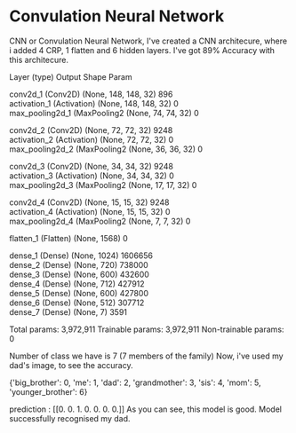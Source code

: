 # Convulation Neural Network
CNN or Convulation Neural Network, I've created a CNN architecure, where i added 4 CRP, 1 flatten and 6 hidden layers. I've got 89% Accuracy with this architecure.


Layer (type)                  Output Shape            Param   

conv2d_1 (Conv2D)            (None, 148, 148, 32)      896       
activation_1 (Activation)    (None, 148, 148, 32)      0         
max_pooling2d_1 (MaxPooling2 (None, 74, 74, 32)        0         

conv2d_2 (Conv2D)            (None, 72, 72, 32)        9248      
activation_2 (Activation)    (None, 72, 72, 32)        0         
max_pooling2d_2 (MaxPooling2 (None, 36, 36, 32)        0         

conv2d_3 (Conv2D)            (None, 34, 34, 32)        9248      
activation_3 (Activation)    (None, 34, 34, 32)        0         
max_pooling2d_3 (MaxPooling2 (None, 17, 17, 32)        0         

conv2d_4 (Conv2D)            (None, 15, 15, 32)        9248      
activation_4 (Activation)    (None, 15, 15, 32)        0         
max_pooling2d_4 (MaxPooling2 (None, 7, 7, 32)          0  

flatten_1 (Flatten)          (None, 1568)              0 

dense_1 (Dense)              (None, 1024)              1606656   
dense_2 (Dense)              (None, 720)               738000    
dense_3 (Dense)              (None, 600)               432600    
dense_4 (Dense)              (None, 712)               427912    
dense_5 (Dense)              (None, 600)               427800    
dense_6 (Dense)              (None, 512)               307712    
dense_7 (Dense)              (None, 7)                 3591  

Total params: 3,972,911
Trainable params: 3,972,911
Non-trainable params: 0


Number of class we have is 7 (7 members of the family)
Now, i've used my dad's image, to see the accuracy.

{'big_brother': 0, 'me': 1, 'dad': 2, 'grandmother': 3, 'sis': 4, 'mom': 5, 'younger_brother': 6}

prediction : [[0. 0. 1. 0. 0. 0. 0.]]
As you can see, this model is good. Model successfully recognised my dad.
